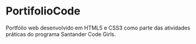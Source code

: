 # PortifolioCode
Portfólio web desenvolvido em HTML5 e CSS3 como parte das atividades práticas do programa Santander Code Girls.
